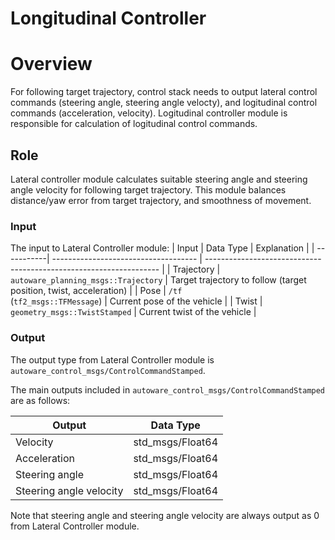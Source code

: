 # Longitudinal Controller

# Overview

For following target trajectory, control stack needs to output lateral control commands (steering angle, steering angle velocty), and logitudinal control commands (acceleration, velocity). Logitudinal controller module is responsible for calculation of logitudinal control commands.

## Role

Lateral controller module calculates suitable steering angle and steering angle velocity for following target trajectory. This module balances distance/yaw error from target trajectory, and smoothness of movement.

### Input

The input to Lateral Controller module:
| Input | Data Type | Explanation |
| -----------| ------------------------------------ | ------------------------------------------------------------------ |
| Trajectory | `autoware_planning_msgs::Trajectory` | Target trajectory to follow (target position, twist, acceleration) |
| Pose | `/tf` <br>(`tf2_msgs::TFMessage`) | Current pose of the vehicle |
| Twist | `geometry_msgs::TwistStamped` | Current twist of the vehicle |

### Output

The output type from Lateral Controller module is `autoware_control_msgs/ControlCommandStamped`.

The main outputs included in `autoware_control_msgs/ControlCommandStamped` are as follows:

| Output                  | Data Type        |
| ----------------------- | ---------------- |
| Velocity                | std_msgs/Float64 |
| Acceleration            | std_msgs/Float64 |
| Steering angle          | std_msgs/Float64 |
| Steering angle velocity | std_msgs/Float64 |

Note that steering angle and steering angle velocity are always output as 0 from Lateral Controller module.
